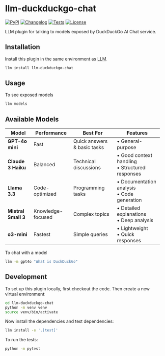 # llm-duckduckgo-chat

[![PyPI](https://img.shields.io/pypi/v/llm-duckduckgo-chat.svg)](https://pypi.org/project/llm-duckduckgo-chat/)
[![Changelog](https://img.shields.io/github/v/release/sukhbinder/llm-duckduckgo-chat?include_prereleases&label=changelog)](https://github.com/sukhbinder/llm-duckduckgo-chat/releases)
[![Tests](https://github.com/sukhbinder/llm-duckduckgo-chat/actions/workflows/test.yml/badge.svg)](https://github.com/sukhbinder/llm-duckduckgo-chat/actions/workflows/test.yml)
[![License](https://img.shields.io/badge/license-Apache%202.0-blue.svg)](https://github.com/sukhbinder/llm-duckduckgo-chat/blob/main/LICENSE)

LLM plugin for talking to models exposed by DuckDuckGo AI Chat service.


## Installation

Install this plugin in the same environment as [LLM](https://llm.datasette.io/).

```bash
llm install llm-duckduckgo-chat
```
## Usage

To see exposed models

```bash
llm models
```

## Available Models

| Model | Performance | Best For | Features |
|-------|------------|----------|-----------|
| **GPT-4o mini** | Fast | Quick answers & basic tasks | • General-purpose |
| **Claude 3 Haiku** | Balanced | Technical discussions | • Good context handling<br>• Structured responses |
| **Llama 3.3** | Code-optimized | Programming tasks | • Documentation analysis<br>• Code generation |
| **Mistral Small 3** | Knowledge-focused | Complex topics | • Detailed explanations<br>• Deep analysis |
| **o3-mini** | Fastest | Simple queries | • Lightweight<br>• Quick responses |


To chat with a model

```bash
llm -m gpt4o "What is DuckDuckGo"
```

## Development

To set up this plugin locally, first checkout the code. Then create a new virtual environment:

```bash
cd llm-duckduckgo-chat
python -m venv venv
source venv/bin/activate
```
Now install the dependencies and test dependencies:
```bash
llm install -e '.[test]'
```
To run the tests:
```bash
python -m pytest
```
